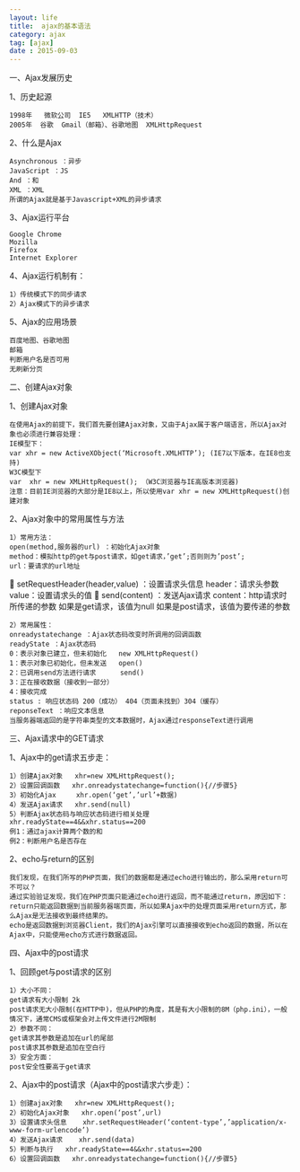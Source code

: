 ```yaml
---
layout: life
title:  ajax的基本语法
category: ajax
tag: [ajax]
date : 2015-09-03
---
```


一、Ajax发展历史

1、历史起源

	1998年	微软公司  IE5   XMLHTTP（技术）
	2005年  谷歌  Gmail（邮箱）、谷歌地图  XMLHttpRequest
	
2、什么是Ajax

	Asynchronous ：异步
	JavaScript ：JS
	And ：和
	XML ：XML
	所谓的Ajax就是基于Javascript+XML的异步请求

3、Ajax运行平台

	Google Chrome
	Mozilla
	Firefox
	Internet Explorer

4、Ajax运行机制有：

	1）传统模式下的同步请求
	2）Ajax模式下的异步请求
	
5、Ajax的应用场景

	百度地图、谷歌地图
	邮箱
	判断用户名是否可用
	无刷新分页

二、创建Ajax对象

1、创建Ajax对象

	在使用Ajax的前提下，我们首先要创建Ajax对象，又由于Ajax属于客户端语言，所以Ajax对象也必须进行兼容处理：
	IE模型下：
	var xhr = new ActiveXObject(‘Microsoft.XMLHTTP’); (IE7以下版本，在IE8也支持)
	W3C模型下
	var  xhr = new XMLHttpRequest(); （W3C浏览器与IE高版本浏览器)
	注意：目前IE浏览器的大部分是IE8以上，所以使用var xhr = new XMLHttpRequest()创建对象
	
2、Ajax对象中的常用属性与方法
	
	1）常用方法：
	open(method,服务器的url) ：初始化Ajax对象
	method：模拟http的get与post请求，如get请求，’get’;否则则为’post’;
	url：要请求的url地址
	setRequestHeader(header,value) ：设置请求头信息
	header：请求头参数
	value：设置请求头的值
	send(content) ：发送Ajax请求
	content：http请求时所传递的参数
	如果是get请求，该值为null
	如果是post请求，该值为要传递的参数

	2）常用属性：
	onreadystatechange ：Ajax状态码改变时所调用的回调函数
	readyState ：Ajax状态码
	0：表示对象已建立，但未初始化   new XMLHttpRequest()
	1：表示对象已初始化，但未发送   open()
	2：已调用send方法进行请求      send()
	3：正在接收数据（接收到一部分）
	4：接收完成
	status : 响应状态码 200（成功） 404（页面未找到）304（缓存）
	reponseText ：响应文本信息
	当服务器端返回的是字符串类型的文本数据时，Ajax通过responseText进行调用

三、Ajax请求中的GET请求

1、Ajax中的get请求五步走：

	1）创建Ajax对象   xhr=new XMLHttpRequest();
	2）设置回调函数   xhr.onreadystatechange=function(){//步骤5}
	3）初始化Ajax     xhr.open(‘get’,’url’+数据)
	4）发送Ajax请求   xhr.send(null)
	5）判断Ajax状态码与响应状态码进行相关处理   xhr.readyState==4&&xhr.status==200
	例1：通过ajax计算两个数的和
	例2：判断用户名是否存在
	
2、echo与return的区别

	我们发现，在我们所写的PHP页面，我们的数据都是通过echo进行输出的，那么采用return可不可以？
	通过实验验证发现，我们在PHP页面只能通过echo进行返回，而不能通过return，原因如下：
	return只能返回数据到当前服务器端页面，所以如果Ajax中的处理页面采用return方式，那么Ajax是无法接收到最终结果的。
	echo是返回数据到浏览器Client，我们的Ajax引擎可以直接接收到echo返回的数据，所以在Ajax中，只能使用echo方式进行数据返回。

四、Ajax中的post请求

1、回顾get与post请求的区别

	1）大小不同：
	get请求有大小限制 2k
	post请求无大小限制(在HTTP中)，但从PHP的角度，其是有大小限制的8M（php.ini），一般情况下，通常CMS或框架会对上传文件进行2M限制 
	2）参数不同：
	get请求其参数是追加在url的尾部
	post请求其参数是追加在空白行
	3）安全方面：
	post安全性要高于get请求

2、Ajax中的post请求（Ajax中的post请求六步走）：

	1）创建ajax对象   xhr=new XMLHttpRequest();
	2）初始化Ajax对象   xhr.open(‘post’,url)
	3）设置请求头信息    xhr.setRequestHeader(‘content-type’,’application/x-www-form-urlencode’)
	4）发送Ajax请求    xhr.send(data)
	5）判断与执行   xhr.readyState==4&&xhr.status==200
	6）设置回调函数   xhr.onreadystatechange=function(){//步骤5}